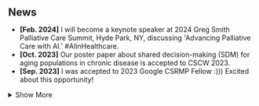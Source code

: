 <h1 id="news"></h1>

<h2 style="margin: 60px 0px 10px;">News</h2>

<ul>
<li><strong>[Feb. 2024]</strong> I will become a keynote speaker at 2024 Greg Smith Palliative Care Summit, Hyde Park, NY, discussing 'Advancing Palliative Care with AI.' #AIinHealthcare.</li>
<li><strong>[Oct. 2023]</strong> Our poster paper about shared decision-making (SDM) for aging populations in chronic disease is accepted to CSCW 2023.</li>
<li><strong>[Sep. 2023]</strong> I was accepted to 2023 Google CSRMP Fellow :))) Excited about this opportunity!  </li>
  
</ul>

<details>
  <summary>Show More</summary>
  <li><strong>[Aug. 2023]</strong> Our department graduate student association received $2500 service funding for Fall 2023!</li>
  <li><strong>[Jun. 2023]</strong> I was accepted to 2023 WHO/Cochrane/Cornell University Summer Institute and received fellowship from Human Centered Design Department ($1500).</li>
  <li><strong>[Apr. 2023]</strong> I received fundings from Cornell Institute for Healthy Futures (CIHF) Research Grant ($500) and will be in Mexico City for EDRA 2023!</li>

